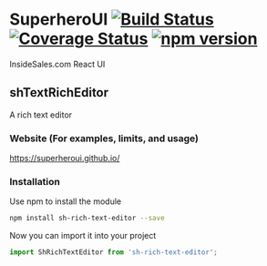 # SuperheroUI [![Build Status](https://travis-ci.org/SuperheroUI/shTextRichEditor.svg?branch=master)](https://travis-ci.org/SuperheroUI/shTextRichEditor) [![Coverage Status](https://coveralls.io/repos/github/SuperheroUI/shTextRichEditor/badge.svg)](https://coveralls.io/github/SuperheroUI/shTextRichEditor) [![npm version](https://badge.fury.io/js/sh-rich-text-editor.svg)](https://badge.fury.io/js/sh-rich-text-editor)
InsideSales.com React UI

## shTextRichEditor
A rich text editor

### Website (For examples, limits, and usage)
https://superheroui.github.io/

### Installation
Use npm to install the module
```sh
npm install sh-rich-text-editor --save
```

Now you can import it into your project
```js
import ShRichTextEditor from 'sh-rich-text-editor';
```
